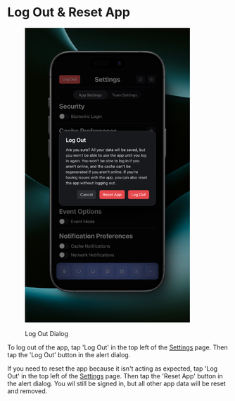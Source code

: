 # Log Out & Reset App

<figure><img src="../.gitbook/assets/log out.png" alt="" width="375"><figcaption><p>Log Out Dialog</p></figcaption></figure>

To log out of the app, tap 'Log Out' in the top left of the [Settings](broken-reference) page. Then tap the 'Log Out' button in the alert dialog.

If you need to reset the app because it isn't acting as expected, tap 'Log Out' in the top left of the [Settings](broken-reference) page. Then tap the 'Reset App' button in the alert dialog. You wil still be signed in, but all other app data will be reset and removed.

